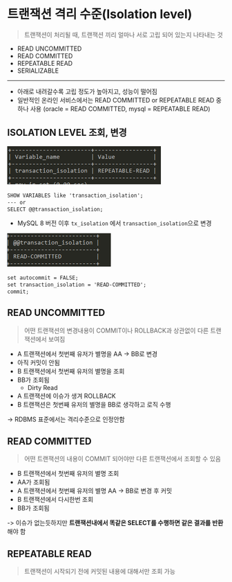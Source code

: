 # 트랜잭션 격리 수준(Isolation level)

> 트랜잭션이 처리될 때, 트랜잭션 끼리 얼마나 서로 고립 되어 있는지 나타내는 것

- READ UNCOMMITTED
- READ COMMITTED
- REPEATABLE READ
- SERIALIZABLE

---

- 아래로 내려갈수록 고립 정도가 높아지고, 성능이 떨어짐
- 일반적인 온라인 서비스에서는 READ COMMITTED or REPEATABLE READ 중 하나 사용 (oracle = READ COMMITTED, mysql = REPEATABLE READ)

## ISOLATION LEVEL 조회, 변경

![mysql](./img/isolation1.png)

```mysql
SHOW VARIABLES like 'transaction_isolation';
--- or
SELECT @@transaction_isolation;
```

- MySQL 8 버전 이후 `tx_isolation` 에서 `transaction_isolation`으로 변경

![mysql](./img/isolation2.png)

```mysql
set autocommit = FALSE;
set transaction_isolation = 'READ-COMMITTED';
commit;
```

## READ UNCOMMITTED

> 어떤 트랜잭션의 변경내용이 COMMIT이나 ROLLBACK과 상관없이 다른 트랜잭션에서 보여짐

- A 트랜잭션에서 첫번째 유저가 별명을 AA -> BB로 변경
- 아직 커밋이 안됨
- B 트랜잭션에서 첫번째 유저의 별명을 조회
- BB가 조회됨
    - Dirty Read
- A 트랜잭션에 이슈가 생겨 ROLLBACK
- B 트랜잭션은 첫번째 유저의 별명을 BB로 생각하고 로직 수행

-> RDBMS 표준에서는 격리수준으로 인정안함

## READ COMMITTED

> 어떤 트랜잭션의 내용이 COMMIT 되어야만 다른 트랜잭션에서 조회할 수 있음

- B 트랜잭션에서 첫번째 유저의 별명 조회
- AA가 조회됨
- A 트랜잭션에서 첫번째 유저의 별명 AA -> BB로 변경 후 커밋
- B 트랜잭션에서 다시한번 조회
- BB가 조회됨

-> 이슈가 없는듯하지만 **트랜잭션내에서 똑같은 SELECT를 수행하면 같은 결과를 반환**해야 함 <br />

## REPEATABLE READ

> 트랜잭션이 시작되기 전에 커밋된 내용에 대해서만 조회 가능

